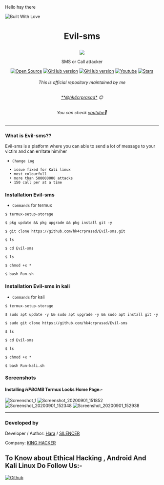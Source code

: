 Hello hay there
<p al ign="center"><a><img title="Built With Love" src="https://forthebadge.com/images/badges/built-for-android.svg"> </a>

# <p align="center">Evil-sms
<p align="center">
  <img src="https://github.com/hk4crprasad/ph/blob/master/Evil-sms.jpg">
</p>
<p align="center">SMS or Call attacker
<p align="center">
<a href="https://github.com/hk4crprasad/Evil-sms"><img title="Open Source" src="https://img.shields.io/badge/Open%20Source-%E2%99%A5-red" ></a>
 <a href="https://github.com/hk4crprasad"><img title="GitHub version" src="https://d25lcipzij17d.cloudfront.net/badge.svg?id=gh&type=6&v=1.0.0&x2=0" ></a>
<a href="https://github.com/hk4crprasad"><img title="GitHub version" src="https://img.shields.io/github/license/haraprasadhota/HPBOMB?color=Brightgree" ></a>
 <a href="https://youtube.com/channel/UCxJo_bWRkoS-mTVvEcE-1Lg"><img alt="Youtube" src="https://img.shields.io/badge/Youtube-SILENCER-green"/></a>
 <a href="https://github.com/hk4crprasad"><img title="Stars" src="https://img.shields.io/github/stars/hk4crprasad/Evil-sms?style=social" ></a>
</p>

###### <p align="center">*This is official repository maintained by me*
###### <p align="center"> *[**@hk4crprasad*](https://www.instagram.com/hk4crprasad/) 😊*
###### <p align="center"> *You can check [youtube](https://youtube.com/channel/UCxJo_bWRkoS-mTVvEcE-1Lg)💝*
---
### What is Evil-sms??
Evil-sms is a platform where you can able to send a lot of message to your victim and can erritate him/her

* `Change Log` 
```
  • issue fixed for Kali linux
  • most colourfull
  • more than 500000000 attacks
  • 150 call per at a time
 ```
 ### Installation Evil-sms
  
* `Commands` for termux
```
$ termux-setup-storage
  
$ pkg update && pkg upgrade && pkg install git -y

$ git clone https://github.com/hk4crprasad/Evil-sms.git

$ ls

$ cd Evil-sms

$ ls

$ chmod +x *

$ bash Run.sh 
```

 ### Installation Evil-sms in kali
  
* `Commands` for kali
```
$ termux-setup-storage
  
$ sudo apt update -y && sudo apt upgrade -y && sudo apt install git -y

$ sudo git clone https://github.com/hk4crprasad/Evil-sms

$ ls

$ cd Evil-sms

$ ls

$ chmod +x *

$ bash Run-kali.sh
```

### Screenshots

#### Installing _HPBOMB_ Termux Looks Home Page:-

![Screenshot_1](https://github.com/hk4crprasad/ph/blob/master/Evil-sms.jpg)
![Screenshot_20200901_151852](https://github.com/hk4crprasad/ph/blob/master/Evil-sms1.jpg)
![Screenshot_20200901_152348](https://github.com/hk4crprasad/ph/blob/master/Evil-sms2.jpg)
![Screenshot_20200901_152938](https://github.com/hk4crprasad/ph/blob/master/Evil-sms3.jpg)


***


### Developed by

Developer / Author: [Hara]() / [SILENCER](https://github.com/hk4crprasad/)

Company: [KING HACKER](https://youtube.com/channel/UCxJo_bWRkoS-mTVvEcE-1Lg)

## To Know about Ethical Hacking , Android And Kali Linux Do Follow Us:-

[![Github](https://github.frapsoft.com/social/github.png)](https://github.com/hk4crprasad/)

